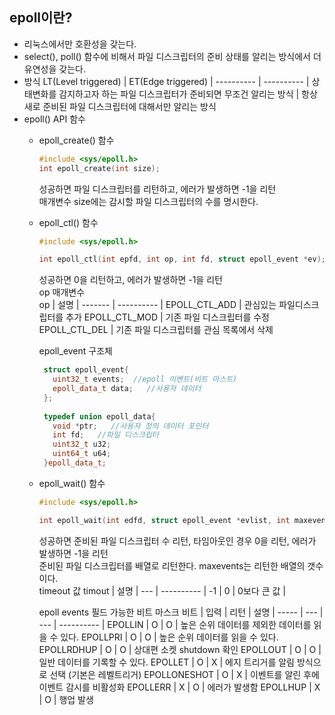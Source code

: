 ## epoll이란?
- 리눅스에서만 호환성을 갖는다.
- select(), poll() 함수에 비해서 파일 디스크립터의 준비 상태를 알리는 방식에서 더 유연성을 갖는다.
- 방식
  LT(Level triggered) | ET(Edge triggered)
  | ---------- | ---------- |
  상태변화를 감지하고자 하는 파일 디스크립터가 준비되면 무조건 알리는 방식 | 항상 새로 준비된 파일 디스크립터에 대해서만 알리는 방식
- epoll() API 함수
  + epoll_create() 함수
      ```cpp
      #include <sys/epoll.h>
      int epoll_create(int size);
      ```
      성공하면 파일 디스크립터를 리턴하고, 에러가 발생하면 -1을 리턴<br>
      매개변수 size에는 감시할 파일 디스크립터의 수를 명시한다.
      
  + epoll_ctl() 함수
      ```cpp
      #include <sys/epoll.h>
      
      int epoll_ctl(int epfd, int op, int fd, struct epoll_event *ev);
      ```
      성공하면 0을 리턴하고, 에러가 발생하면 -1을 리턴<br>
      op 매개변수<br>
      op | 설명
      | ------- | ---------- |
      EPOLL_CTL_ADD | 관심있는 파일디스크립터를 추가
      EPOLL_CTL_MOD | 기존 파일 디스크립터를 수정
      EPOLL_CTL_DEL | 기존 파일 디스크립터를 관심 목록에서 삭제
      
      epoll_event 구조체<br>
      
       ```cpp
        struct epoll_event{
          uint32_t events;  //epoll 이벤트(비트 마스트)
          epoll_data_t data;   //사용자 데이터
        };
        
        typedef union epoll_data{
          void *ptr;   //사용자 정의 데이터 포인터
          int fd;   //파일 디스크립터
          uint32_t u32;
          uint64_t u64;
        }epoll_data_t;
       ```
      
  + epoll_wait() 함수
      ```cpp
      #include <sys/epoll.h>
      
      int epoll_wait(int edfd, struct epoll_event *evlist, int maxevents, int timeout);
      ```
      성공하면 준비된 파일 디스크립터 수 리턴, 타임아웃인 경우 0을 리턴, 에러가 발생하면 -1을 리턴<br>
      준비된 파일 디스크립터를 배열로 리턴한다. maxevents는 리턴한 배열의 갯수이다.<br>
      timeout 값
      timout | 설명
      | --- | ---------- |
      -1 | 
      0 | 
      0보다 큰 값 |
      
      epoll events 필드 가능한 비트 마스크 
      비트 | 입력 | 리턴 | 설명
      | ----- | --- | --- | ---------- |
      EPOLLIN | O | O | 높은 순위 데이터를 제외한 데이터를 읽을 수 있다.
      EPOLLPRI | O | O | 높은 순위 데이터를 읽을 수 있다.
      EPOLLRDHUP | O | O | 상대편 소켓 shutdown 확인
      EPOLLOUT | O | O | 일반 데이터를 기록할 수 있다.
      EPOLLET | O | X | 에지 트리거를 알림 방식으로 선택 (기본은 레벨트리거)
      EPOLLONESHOT | O | X | 이벤트를 알린 후에 이벤트 감시를 비활성화
      EPOLLERR | X | O | 에러가 발생함
      EPOLLHUP | X | O | 행업 발생
  
<br><br>

